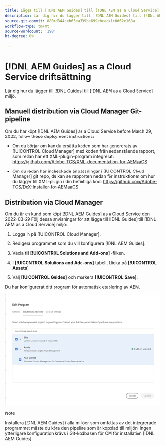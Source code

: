 ```yaml
---
title: Lägga till [!DNL AEM Guides] till [!DNL AEM as a Cloud Service] miljö
description: Lär dig hur du lägger till [!DNL AEM Guides] till [!DNL AEM as a Cloud Service] miljö
source-git-commit: 880cd344ceb65ea339be699ebcad41c0d62e168a
workflow-type: tm+mt
source-wordcount: '198'
ht-degree: 0%

---
```


# [!DNL AEM Guides] as a Cloud Service driftsättning

Lär dig hur du lägger till [!DNL Guides] till [!DNL AEM as a Cloud Service] miljö.

## Manuell distribution via Cloud Manager Git-pipeline

Om du har köpt [!DNL AEM Guides] as a Cloud Service before March 29, 2022, follow these deployment instructions:

* Om du börjar om kan du ersätta koden som har genererats av [!UICONTROL Cloud Manager] med koden från nedanstående rapport, som redan har ett XML-plugin-program integrerat: https://github.com/Adobe-TCS/XML-documentation-for-AEMaaCS

* Om du redan har incheckade anpassningar i [!UICONTROL Cloud Manager] git repo, du kan se rapporten nedan för instruktioner om hur du lägger till XML-plugin i din befintliga kod: https://github.com/Adobe-TCS/DoX-Installer-for-AEMaaCS

## Distribution via Cloud Manager

Om du är en kund som köpt [!DNL AEM Guides] as a Cloud Service den 2022-03-29 Följ dessa anvisningar för att lägga till [!DNL Guides] till [!DNL AEM as a Cloud Service] miljö:

1. Logga in på [!UICONTROL Cloud Manager].

1. Redigera programmet som du vill konfigurera [!DNL AEM Guides].

1. Växla till **[!UICONTROL Solutions and Add-ons]** -fliken.

1. I **[!UICONTROL Solutions and Add-ons]** tabell, klicka på **[!UICONTROL Assets]**.

1. Välj **[!UICONTROL Guides]** och markera **[!UICONTROL Save]**.

Du har konfigurerat ditt program för automatisk etablering av AEM.

![Configuring AEM Guides solution](assets/addon-configuration.png)

>[!NOTE]
>
>Installera [!DNL AEM Guides] i alla miljöer som omfattas av det integrerade programmet måste du köra den pipeline som är kopplad till miljön. Ingen ytterligare konfiguration krävs i Git-kodbasen för CM för installation [!DNL AEM Guides].
